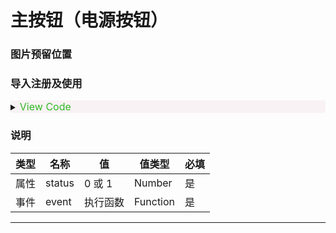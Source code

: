# 主按钮（电源按钮）
### 图片预留位置

### 导入注册及使用
<details style='background-color:#f9f2f4'>
<summary><font color='#30b826' size='3px'> View Code</font></summary>

    <template>
        <Main-Power-Switch :status="dev_props.powerstate" @event="power_event"></Main-Power-Switch>
    </template>
    <script>
    import { MainPowerSwitch } from "@/component_library"

    export default {
        ...
        data(){
            return {
                dev_props:{
                    powerstate:0
                }
            }
        },
        components: {
            "Main-Power-Switch":MainPowerSwitch
        },
        methods: {
            power_event(state){ //state 为要下发的状态 若当前powerstate为 0 ，则按钮点击后 state 参数值为 1
                console.log("按钮点击了",state)
            }
        }
    }
    </script>

</details>
    
    
### 说明
|  类型   | 名称  | 值  | 值类型 | 必填  |
|  ----  | ----  |  ----  | ----  | ----  |
| 属性  | status | 0 或 1 | Number | 是 |
| 事件  | event | 执行函数 | Function | 是 |


---
